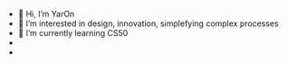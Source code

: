 - 👋 Hi, I’m YarOn
- 👀 I’m interested in design, innovation, simplefying complex processes
- 🌱 I’m currently learning CS50
- 
- 

<!---
yaronstern/yaronstern is a ✨ special ✨ repository because its `README.md` (this file) appears on your GitHub profile.
You can click the Preview link to take a look at your changes.
--->
